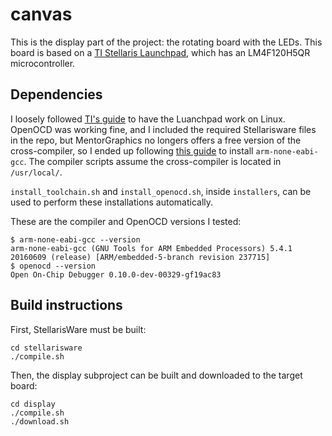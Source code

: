 # canvas
This is the display part of the project: the rotating board with the LEDs. This board is based on a [TI Stellaris Launchpad](http://www.ti.com/tool/ek-lm4f120xl), which has an LM4F120H5QR microcontroller.

## Dependencies
I loosely followed [TI's guide](http://processors.wiki.ti.com/index.php/Stellaris_Launchpad_with_OpenOCD_and_Linux) to have the Luanchpad work on Linux. OpenOCD was working fine, and I included the required Stellarisware files in the repo, but MentorGraphics no longers offers a free version of the cross-compiler, so I ended up following [this guide](http://gnuarmeclipse.github.io/toolchain/install/) to install `arm-none-eabi-gcc`. The compiler scripts assume the cross-compiler is located in `/usr/local/`.

`install_toolchain.sh` and `install_openocd.sh`, inside `installers`, can be used to perform these installations automatically.

These are the compiler and OpenOCD versions I tested:
```
$ arm-none-eabi-gcc --version
arm-none-eabi-gcc (GNU Tools for ARM Embedded Processors) 5.4.1 20160609 (release) [ARM/embedded-5-branch revision 237715]
$ openocd --version
Open On-Chip Debugger 0.10.0-dev-00329-gf19ac83
```

## Build instructions
First, StellarisWare must be built:

```
cd stellarisware
./compile.sh
````

Then, the display subproject can be built and downloaded to the target board:

```
cd display
./compile.sh
./download.sh
```

